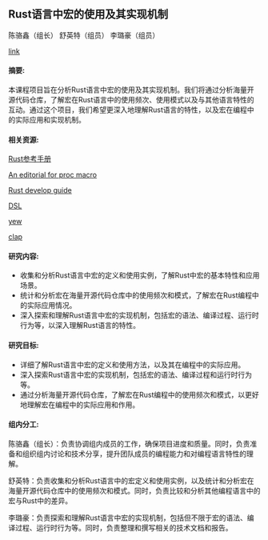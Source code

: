 ## Rust语言中宏的使用及其实现机制

陈骆鑫（组长） 舒英特（组员） 李璐豪（组员）

[link](https://github.com/GreenDay03/2023fall-CS-teamworks)

#### 摘要:

本课程项目旨在分析Rust语言中宏的使用及其实现机制。我们将通过分析海量开源代码仓库，了解宏在Rust语言中的使用频次、使用模式以及与其他语言特性的互动。通过这个项目，我们希望更深入地理解Rust语言的特性，以及宏在编程中的实际应用和实现机制。

#### 相关资源:

[Rust参考手册](https://doc.rust-lang.org/stable/reference/macros.html)

[An editorial for proc macro](https://developerlife.com/2022/03/30/rust-proc-macro/)

[Rust develop guide](https://rustc-dev-guide.rust-lang.org/syntax-intro.html)

[DSL](https://doc.rust-lang.org/rust-by-example/macros/dsl.html)

[yew](https://zhuanlan.zhihu.com/p/607340610)

[clap](https://crates.io/crates/clap)

#### 研究内容:

- 收集和分析Rust语言中宏的定义和使用实例，了解Rust中宏的基本特性和应用场景。
- 统计和分析宏在海量开源代码仓库中的使用频次和模式，了解宏在Rust编程中的实际应用情况。
- 深入探索和理解Rust语言中宏的实现机制，包括宏的语法、编译过程、运行时行为等，以深入理解Rust语言的特性。

#### 研究目标:

- 详细了解Rust语言中宏的定义和使用方法，以及其在编程中的实际应用。
- 深入探索Rust语言中宏的实现机制，包括宏的语法、编译过程和运行时行为等。
- 通过分析海量开源代码仓库，了解宏在Rust编程中的使用频次和模式，以更好地理解宏在编程中的实际应用和作用。

#### 组内分工:

陈骆鑫（组长）：负责协调组内成员的工作，确保项目进度和质量。同时，负责准备和组织组内讨论和技术分享，提升团队成员的编程能力和对编程语言特性的理解。

舒英特：负责收集和分析Rust语言中的宏定义和使用实例，以及统计和分析宏在海量开源代码仓库中的使用频次和模式。同时，负责比较和分析其他编程语言中的宏与Rust中的差异。

李璐豪：负责探索和理解Rust语言中宏的实现机制，包括但不限于宏的语法、编译过程、运行时行为等。同时，负责整理和撰写相关的技术文档和报告。

